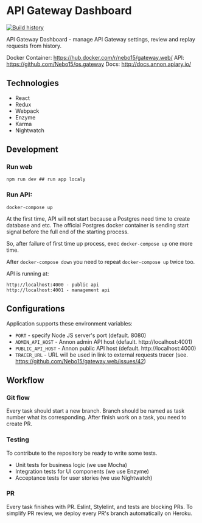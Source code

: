 # API Gateway Dashboard

[![Build history](https://buildstats.info/travisci/chart/Nebo15/gateway.web)](https://travis-ci.org/Nebo15/gateway.web)

API Gateway Dashboard - manage API Gateway settings, review and replay requests from history.

Docker Container: https://hub.docker.com/r/nebo15/gateway.web/
API: https://github.com/Nebo15/os.gateway
Docs: http://docs.annon.apiary.io/

## Technologies

- React
- Redux
- Webpack
- Enzyme
- Karma
- Nightwatch

## Development

### Run web

```
npm run dev ## run app localy
```

### Run API:

```
docker-compose up
```

At the first time, API will not start because a Postgres need time to create database and etc. The official Postgres docker container is sending start signal before the full end of the starting process.

So, after failure of first time up process, exec `docker-compose up` one more time.

After `docker-compose down` you need to repeat `docker-compose up` twice too.

API is running at:

```
http://localhost:4000 - public api
http://localhost:4001 - management api
```

## Configurations

Application supports these environment variables:

- `PORT` - specify Node JS server's port (default. 8080)
- `ADMIN_API_HOST` - Annon admin API host (default. http://localhost:4001)
- `PUBLIC_API_HOST` - Annon public API host (default. http://localhost:4000)
- `TRACER_URL` - URL will be used in link to external requests tracer (see. https://github.com/Nebo15/gateway.web/issues/42)

## Workflow

### Git flow

Every task should start a new branch. Branch should be named as task number what its corresponding.
After finish work on a task, you need to create PR.

### Testing

To contribute to the repository be ready to write some tests.

- Unit tests for business logic (we use Mocha)
- Integration tests for UI components (we use Enzyme)
- Acceptance tests for user stories (we use Nightwatch)

### PR

Every task finishes with PR. Eslint, Stylelint, and tests are blocking PRs. To simplify PR review, we deploy every PR's branch automatically on Heroku.
